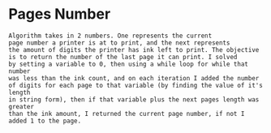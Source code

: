 # Pages Number
	Algorithm takes in 2 numbers. One represents the current
	page number a printer is at to print, and the next represents 
	the amount of digits the printer has ink left to print. The objective
	is to return the number of the last page it can print. I solved
	by setting a variable to 0, then using a while loop for while that number
	was less than the ink count, and on each iteration I added the number
	of digits for each page to that variable (by finding the value of it's length
	in string form), then if that variable plus the next pages length was greater
	than the ink amount, I returned the current page number, if not I added 1 to the page.